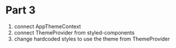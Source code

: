 # Part 3

1. connect AppThemeContext
2. connect ThemeProvider from styled-components
3. change hardcoded styles to use the theme from ThemeProvider
